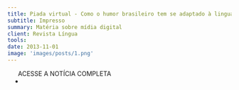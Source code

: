 ```yaml
---
title: Piada virtual - Como o humor brasileiro tem se adaptado à linguagem das novas mídias
subtitle: Impresso
summary: Matéria sobre mídia digital
client: Revista Língua
tools: 
date: 2013-11-01
image: 'images/posts/1.png'
---
```




<div class="post__share"><ul class="share__list list-reset">ACESSE A NOTÍCIA COMPLETA<li class="share__item" style="margin-left: 10px"><a class="share__link share__facebook" style="background: #fa5657" href="http://revistalingua.com.br/textos/97/artigo300995-1.asp" title="Link" rel="nofollow"><i class="fa-solid fa-link"></i></a></li></ul></div>
<!-- <div class="gallery-box"><div class="gallery"><img src="/clipping/images/example-1.jpg" loading="lazy" alt="Project"><img src="/clipping/images/example-2.jpg" loading="lazy" alt="Project"></div><em>Gallery / <a href="https://www.freepik.com/" target="_blank">Freepic</a></em></div> -->